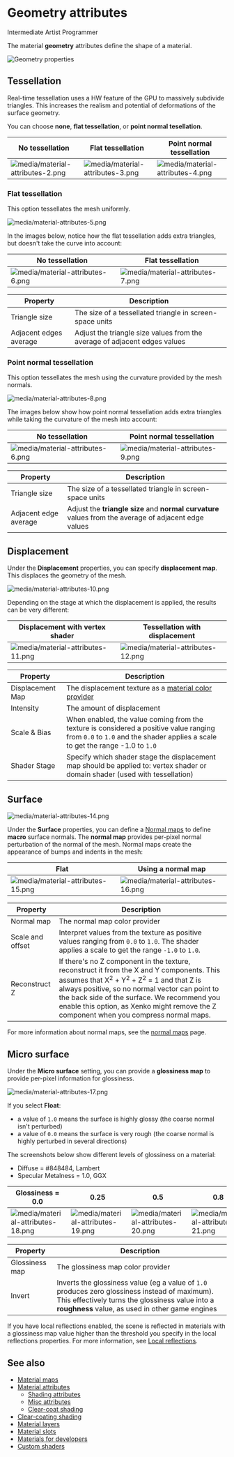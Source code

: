 # Geometry attributes

<span class="label label-doc-level">Intermediate</span>
<span class="label label-doc-audience">Artist</span>
<span class="label label-doc-audience">Programmer</span>

The material **geometry** attributes define the shape of a material.

![Geometry properties](media/geometry-properties.png)

## Tessellation

Real-time tessellation uses a HW feature of the GPU to massively subdivide triangles. This increases the realism and potential of deformations of the surface geometry.

You can choose **none**, **flat tessellation**, or **point normal tesellation**.

| No tessellation  | Flat tessellation | Point normal tessellation 
| --------------  | -------------- | -------------------- 
| ![media/material-attributes-2.png](media/material-attributes-2.png)  | ![media/material-attributes-3.png](media/material-attributes-3.png)  | ![media/material-attributes-4.png](media/material-attributes-4.png)

### Flat tessellation

This option tessellates the mesh uniformly.

![media/material-attributes-5.png](media/material-attributes-5.png) 

In the images below, notice how the flat tessellation adds extra triangles, but doesn't take the curve into account:

| No tessellation  | Flat tessellation  
| ---------------- | ----------------- 
| ![media/material-attributes-6.png](media/material-attributes-6.png)  | ![media/material-attributes-7.png](media/material-attributes-7.png)   

| Property               | Description      
| ---------------------- | ------------
| Triangle size          | The size of a tessellated triangle in screen-space units
| Adjacent edges average | Adjust the triangle size values from the average of adjacent edges values 

### Point normal tessellation

This option tessellates the mesh using the curvature provided by the mesh normals.

![media/material-attributes-8.png](media/material-attributes-8.png) 

The images below show how point normal tessellation adds extra triangles while taking the curvature of the mesh into account:

| No tessellation | Point normal tessellation 
| ---------------|  ---------------------- |
| ![media/material-attributes-6.png](media/material-attributes-6.png)  |![media/material-attributes-9.png](media/material-attributes-9.png)         

| Property               | Description 
| ---------------------- | ------------
| Triangle size          | The size of a tessellated triangle in screen-space units
| Adjacent edge average | Adjust the **triangle size** and **normal curvature** values from the average of adjacent edge values

## Displacement

Under the **Displacement** properties, you can specify **displacement map**. This displaces the geometry of the mesh.

![media/material-attributes-10.png](media/material-attributes-10.png) 
 
Depending on the stage at which the displacement is applied, the results can be very different:

| Displacement with vertex shader  | Tessellation with displacement  
| ------| ----------------- |
| ![media/material-attributes-11.png](media/material-attributes-11.png)  | ![media/material-attributes-12.png](media/material-attributes-12.png)

| Property         | Description     
| ---------------- | ------------ 
| Displacement Map | The displacement texture as a [material color provider](material-maps.md) 
| Intensity        | The amount of displacement                                         
| Scale & Bias     | When enabled, the value coming from the texture is considered a positive value ranging from `0.0` to `1.0` and the shader applies a scale to get the range -1.0 to `1.0`
| Shader Stage     | Specify which shader stage the displacement map should be applied to: vertex shader or domain shader (used with tessellation)

## Surface

![media/material-attributes-14.png](media/material-attributes-14.png) 

Under the **Surface** properties, you can define a [Normal maps](../textures/normal-maps.md) to define **macro** surface normals. The **normal map** provides per-pixel normal perturbation of the normal of the mesh. Normal maps create the appearance of bumps and indents in the mesh:

| Flat | Using a normal map   
| -----| ----------- 
| ![media/material-attributes-15.png](media/material-attributes-15.png)  | ![media/material-attributes-16.png](media/material-attributes-16.png)  

| Property     | Description 
| ------------ | ---------------
| Normal map   | The normal map color provider
| Scale and offset | Interpret values from the texture as positive values ranging from `0.0` to `1.0`. The shader applies a scale to get the range `-1.0` to `1.0`.
| Reconstruct Z    | If there's no Z component in the texture, reconstruct it from the X and Y components. This assumes that X<sup>2</sup> + Y<sup>2</sup> + Z<sup>2</sup> = 1 and that Z is always positive, so no normal vector can point to the back side of the surface. We recommend you enable this option, as Xenko might remove the Z component when you compress normal maps.

For more information about normal maps, see the [normal maps](../textures/normal-maps.md) page.

## Micro surface

Under the **Micro surface** setting, you can provide a **glossiness map** to provide per-pixel information for glossiness.

![media/material-attributes-17.png](media/material-attributes-17.png)

If you select **Float**:

- a value of `1.0` means the surface is highly glossy (the coarse normal isn't perturbed)
- a value of `0.0` means the surface is very rough (the coarse normal is highly perturbed in several directions)

The screenshots below show different levels of glossiness on a material:

- Diffuse = #848484, Lambert
- Specular Metalness = 1.0, GGX

| Glossiness = 0.0 | 0.25 | 0.5  | 0.8  | 1.0 
| ---------------- | ---- | ---- |----- | ---
| ![media/material-attributes-18.png](media/material-attributes-18.png)  | ![media/material-attributes-19.png](media/material-attributes-19.png)  | ![media/material-attributes-20.png](media/material-attributes-20.png)  | ![media/material-attributes-21.png](media/material-attributes-21.png)  | ![media/material-attributes-22.png](media/material-attributes-22.png)  

| Property       | Description
| -------------- | -- |
| Glossiness map | The glossiness map color provider
| Invert         | Inverts the glossiness value (eg a value of `1.0` produces zero glossiness instead of maximum). This effectively turns the glossiness value into a **roughness** value, as used in other game engines

If you have local reflections enabled, the scene is reflected in materials with a glossiness map value higher than the threshold you specify in the local reflections properties. For more information, see [Local reflections](../post-effects/local-reflections.md).

## See also

* [Material maps](material-maps.md)
* [Material attributes](material-attributes.md)
    * [Shading attributes](shading-attributes.md)
    * [Misc attributes](misc-attributes.md)
    * [Clear-coat shading](clear-coat-shading.md)
* [Clear-coating shading](clear-coat-shading.md)
* [Material layers](material-layers.md)
* [Material slots](material-slots.md)
* [Materials for developers](materials-for-developers.md)
* [Custom shaders](../effects-and-shaders/custom-shaders.md)
